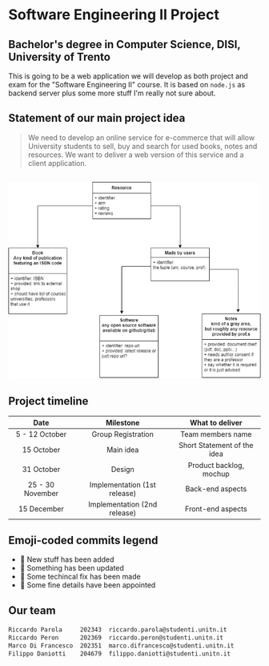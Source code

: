 # Software Engineering II Project
## Bachelor's degree in Computer Science, DISI, University of Trento

This is going to be a web application we will develop as both project and exam for the "Software Engineering II" course. It is based on `node.js` as backend server plus some more stuff I'm really not sure about.

## Statement of our main project idea
> We need to develop an online service for e-commerce that will allow University students to sell, buy and search for used books, notes and resources. We want to deliver a web	version of this service and a client application.

## 
![resource-diagram](./resource-diagram.png)

## Project timeline
| Date             | Milestone                    | What to deliver                      |
| :--------------: | :--------------------------: | :----------------------------------: |
|  5 - 12 October  | Group Registration           | Team members name                    |
| 15 October       | Main idea                    | Short Statement of the idea          | 
| 31 October       | Design                       | Product backlog, mochup |
| 25 - 30 November | Implementation (1st release) | Back-end aspects                     |
| 15 December      | Implementation (2nd release) | Front-end aspects                    |

## Emoji-coded commits legend
- 📝 New stuff has been added
- 👀 Something has been updated
- 🔨 Some techincal fix has been made
- 🌵 Some fine details have been appointed

## Our team
``` plaintext
Riccardo Parola     202343  riccardo.parola@studenti.unitn.it    
Riccardo Peron      202369  riccardo.peron@studenti.unitn.it       
Marco Di Francesco  202351  marco.difrancesco@studenti.unitn.it    
Filippo Daniotti    204679  filippo.daniotti@studenti.unitn.it     
```
